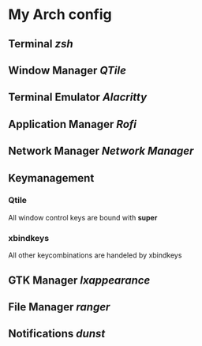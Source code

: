 # My Arch config 

## Terminal *zsh*

## Window Manager *QTile*

## Terminal Emulator *Alacritty*

## Application Manager *Rofi*

## Network Manager *Network Manager*

## Keymanagement 

### Qtile 

All window control keys are bound with **super**

### xbindkeys

All other keycombinations are handeled by xbindkeys

## GTK Manager *lxappearance*

## File Manager *ranger*

## Notifications *dunst*
